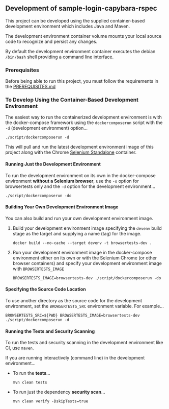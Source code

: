 ## Development of sample-login-capybara-rspec
This project can be developed using the supplied container-based
development environment which includes Java and Maven.

The development environment container volume mounts your local source
code to recognize and persist any changes.

By default the development environment container executes the debian
`/bin/bash` shell providing a command line interface.

### Prerequisites
Before being able to run this project, you must follow the requirements
in the [PREREQUISITES.md](PREREQUISITES.md)

### To Develop Using the Container-Based Development Environment
The easiest way to run the containerized development environment is with
the docker-compose framework using the `dockercomposerun` script with the
`-d` (development environment) option...
```
./script/dockercomposerun -d
```

This will pull and run the latest development environment image of this
project along with the Chrome [Selenium Standalone](https://github.com/SeleniumHQ/docker-selenium)
container.

#### Running Just the Development Environment
To run the development environment on its own in the docker-compose
environment **without a Selenium browser**, use the `-o` option for
browsertests only and the `-d` option for the development environment...
```
./script/dockercomposerun -do
```

#### Building Your Own Development Environment Image
You can also build and run your own development environment image.

1. Build your development environment image specifying the `devenv` build
   stage as the target and supplying a name (tag) for the image.
   ```
   docker build --no-cache --target devenv -t browsertests-dev .
   ```

2. Run your development environment image in the docker-compose
   environment either on its own or with the Selenium Chrome
   (or other browser containers) and specify your development
   environment image with `BROWSERTESTS_IMAGE`
   ```
   BROWSERTESTS_IMAGE=browsertests-dev ./script/dockercomposerun -do
   ```

#### Specifying the Source Code Location
To use another directory as the source code for the development
environment, set the `BROWSERTESTS_SRC` environment variable.
For example...
```
BROWSERTESTS_SRC=${PWD} BROWSERTESTS_IMAGE=browsertests-dev ./script/dockercomposerun -d
```

#### Running the Tests and Security Scanning
To run the tests and security scanning in the development
environment like CI, use `maven`.

If you are running interactively (command line) in the development
environment...

* To run the **tests**...
  ```
  mvn clean tests
  ```

* To run just the dependency **security scan**...
  ```
  mvn clean verify -DskipTests=true
  ```
